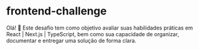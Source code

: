 # frontend-challenge
 Olá! 👋 Este desafio tem como objetivo avaliar suas habilidades práticas em React | Next.js | TypeScript, bem como sua capacidade de organizar, documentar e entregar uma solução de forma clara.
